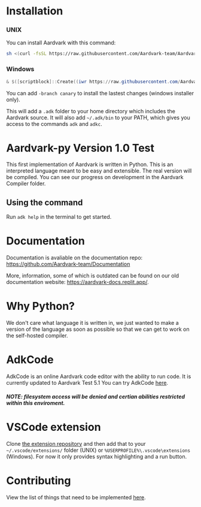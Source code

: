 # Installation
### UNIX
You can install Aardvark with this command:
```sh
sh <(curl -fsSL https://raw.githubusercontent.com/Aardvark-team/Aardvark/main/install.sh)
```

### Windows
```powershell
& $([scriptblock]::Create((iwr https://raw.githubusercontent.com/Aardvark-team/Aardvark/main/install.ps1)))
```
You can add `-branch canary` to install the lastest changes (windows installer only).

This will add a `.adk` folder to your home directory which includes the Aardvark source.
It will also add `~/.adk/bin` to your PATH, which gives you access to the commands `adk` and `adkc`.

# Aardvark-py Version 1.0 Test
This first implementation of Aardvark is written in Python. 
This is an interpreted language meant to be easy and extensible.
The real version will be compiled. You can see our progress on development in the Aardvark Compiler folder.

## Using the command
Run `adk help` in the terminal to get started.

# Documentation
Documentation is avaliable on the documentation repo: https://github.com/Aardvark-team/Documentation

More, information, some of which is outdated can be found on our old documentation website: https://aardvark-docs.replit.app/.

# Why Python?
We don't care what language it is written in, we just wanted to make a version of the language as soon as possible so that we can get to work on the self-hosted compiler.

# AdkCode
AdkCode is an online Aardvark code editor with the ability to run code. It is currently updated to Aardvark  Test 5.1
You can try AdkCode [here](https://adkcode.replit.app/).

##### NOTE: filesystem access will be denied and certian abilities restricted within this enviroment.

# VSCode extension
Clone [the extension repository](https://github.com/Aardvark-team/Aardvark-vscode-extension) and then add that to your `~/.vscode/extensions/` folder (UNIX) or `%USERPROFILE%\.vscode\extensions` (Windows).
For now it only provides syntax highlighting and a run button.

# Contributing 
View the list of things that need to be implemented [here](https://github.com/orgs/Aardvark-team/projects/3).
